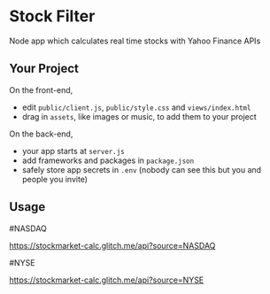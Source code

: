 Stock Filter
=========================

Node app which calculates real time stocks with Yahoo Finance APIs

Your Project
------------

On the front-end,
- edit `public/client.js`, `public/style.css` and `views/index.html`
- drag in `assets`, like images or music, to add them to your project

On the back-end,
- your app starts at `server.js`
- add frameworks and packages in `package.json`
- safely store app secrets in `.env` (nobody can see this but you and people you invite)


Usage
-------------------

#NASDAQ

https://stockmarket-calc.glitch.me/api?source=NASDAQ

#NYSE

https://stockmarket-calc.glitch.me/api?source=NYSE